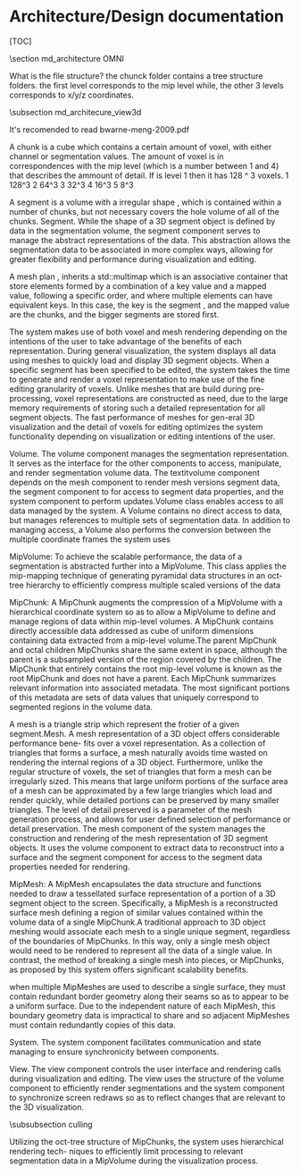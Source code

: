 # Architecture/Design documentation
[TOC]

\section md_architecture  OMNI


What is the file structure?
the chunck folder contains a tree structure folders.
the first level corresponds to the mip level while, the other 3 levels corresponds to x/y/z coordinates.

\subsection md_architecure_view3d

It's recomended to read bwarne-meng-2009.pdf

A chunk is a cube which contains a certain amount of voxel, with either channel or segmentation values. The amount of voxel is in correspondences with the mip level (which is a number between 1 and 4) that describes the ammount of detail. If is level 1 then it has 128 ^ 3 voxels. 
1 128^3
2 64^3
3 32^3
4 16^3
5 8^3


A segment is a volume with a irregular shape , which is contained within a number of chunks, but not necessary covers the hole volume of all of the chunks.
Segment. While the shape of a 3D segment object is defined by data in the segmentation volume, the segment component serves to manage the abstract representations of the data. This abstraction allows the segmentation data to be associated in more complex ways, allowing for greater flexibility and performance during visualization and editing.

A mesh plan , inherits a std::multimap which is an associative container that store elements formed by a combination of a key value and a mapped value, following a specific order, and where multiple elements can have equivalent keys. In this case, the key is the segment , and the mapped value are the chunks, and the bigger segments are stored first.


The system makes use of both voxel and mesh rendering depending on the intentions of the user to take advantage of the benefits of each representation.
During general visualization, the system displays all data using meshes to quickly load and display 3D segment objects. When a specific segment has been specified to be edited, the system takes the time to generate and render a voxel representation to make use of the fine editing granularity of voxels. Unlike meshes that are build during pre-processing, voxel representations are constructed as need, due to the large memory requirements of storing such
a detailed representation for all segment objects. The fast performance of meshes for gen-eral 3D visualization and the detail of voxels for editing optimizes the system functionality depending on visualization or editing intentions of the user.

Volume. The volume component manages the segmentation representation. It serves as the interface for the other components to access, manipulate, and render segmentation volume data. The textitvolume component depends on the mesh component to render mesh versions segment data, the segment component to for access to segment data properties, and the system component to perform updates.Volume class enables access to all data managed by the system. A Volume contains no direct access to data, but manages references to multiple sets of segmentation data. In addition to managing access, a Volume also performs the conversion between the multiple coordinate frames the system uses

MipVolume: To achieve the scalable performance, the data of a segmentation is abstracted further into a MipVolume. This class applies the mip-mapping technique of generating pyramidal data structures in an oct-tree hierarchy to efficiently compress multiple scaled versions of the data

MipChunk: A MipChunk augments the compression of a MipVolume with a hierarchical coordinate system so as to allow a MipVolume to define and manage regions of data within mip-level volumes. A MipChunk contains directly accessible data addressed as cube of uniform dimensions containing data extracted from a mip-level volume.The parent MipChunk and octal children MipChunks share the same extent in space, although the parent is a subsampled version of the region covered by the children. The MipChunk that entirely contains the root mip-level volume is known as the root MipChunk and does not have a parent.
Each MipChunk summarizes relevant information into associated metadata. The most significant portions of this metadata are sets of data values that uniquely correspond to segmented regions in the volume data.

A mesh is a triangle strip which represent the frotier of a given segment.Mesh. A mesh representation of a 3D object offers considerable performance bene-
fits over a voxel representation. As a collection of triangles that forms a surface, a mesh naturally avoids time wasted on rendering the internal regions of a 3D object. Furthermore, unlike the regular structure of voxels, the set of triangles that form a mesh can be irregularly sized. This means that large uniform portions of the surface area of a mesh can be approximated by a few large triangles which load and render quickly, while detailed portions can be preserved by many smaller triangles. The level of detail preserved is a parameter of the mesh generation process, and allows for user defined selection of performance or detail preservation. The mesh component of the system manages the construction and rendering of the mesh representation of 3D segment objects. It uses the volume component to extract data to reconstruct into a surface and the segment component for access to the segment data properties needed for rendering.

MipMesh: A MipMesh encapsulates the data structure and functions needed to draw a tessellated surface representation of a portion of a 3D segment object to the screen. Specifically, a MipMesh is a reconstructed surface mesh defining a region of similar values contained within the volume data of a single MipChunk.A traditional approach to 3D object meshing would associate each mesh to a single unique segment, regardless of the boundaries of MipChunks. In this way, only a single mesh object would need to be rendered to represent all the data of a single value. In contrast, the method of breaking a single mesh into pieces, or MipChunks, as proposed by this system offers significant scalability benefits.

when multiple MipMeshes are used to describe a single surface, they must contain redundant border geometry along their seams so as to appear to be a uniform surface. Due to the independent nature of each MipMesh, this boundary geometry data is impractical to share and so adjacent MipMeshes must contain
redundantly copies of this data.

System. The system component facilitates communication and state managing to ensure synchronicity between components.

View. The view component controls the user interface and rendering calls during visualization and editing. The view uses the structure of the volume component to efficiently render segmentations and the system component to synchronize screen redraws so as to reflect changes that are relevant to the 3D visualization.

\subsubsection culling

Utilizing the oct-tree structure of MipChunks, the system uses hierarchical rendering tech-
niques to efficiently limit processing to relevant segmentation data in a MipVolume during
the visualization process.